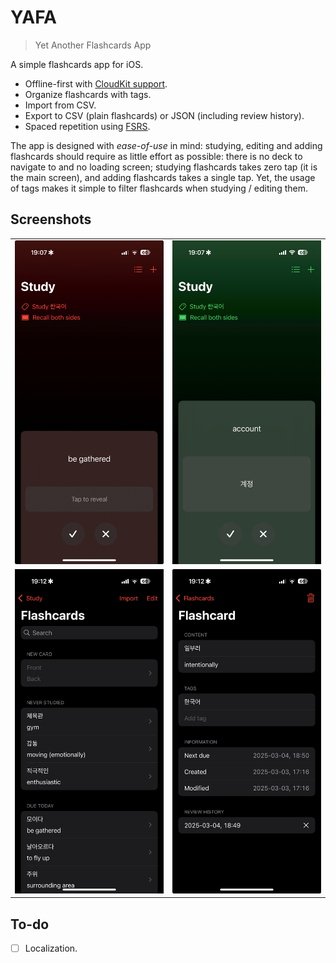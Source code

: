 # YAFA

> Yet Another Flashcards App

A simple flashcards app for iOS.

- Offline-first with
  [CloudKit support](https://developer.apple.com/icloud/cloudkit/).
- Organize flashcards with tags.
- Import from CSV.
- Export to CSV (plain flashcards) or JSON (including review history).
- Spaced repetition using
  [FSRS](https://github.com/open-spaced-repetition/fsrs4anki/wiki/The-Algorithm).

The app is designed with _ease-of-use_ in mind: studying, editing and adding
flashcards should require as little effort as possible: there is no deck to
navigate to and no loading screen; studying flashcards takes zero tap (it is the
main screen), and adding flashcards takes a single tap. Yet, the usage of tags
makes it simple to filter flashcards when studying / editing them.

## Screenshots

|                                                           |                                                       |
| --------------------------------------------------------- | ----------------------------------------------------- |
| !["Study" screenshot](Screenshots/study-not-revealed.png) | !["Study" screenshot](Screenshots/study-revealed.png) |
| !["Flashcards" screenshot](Screenshots/flashcards.png)    | !["Flashcard" screenshot](Screenshots/flashcard.png)  |

## To-do

- [ ] Localization.
